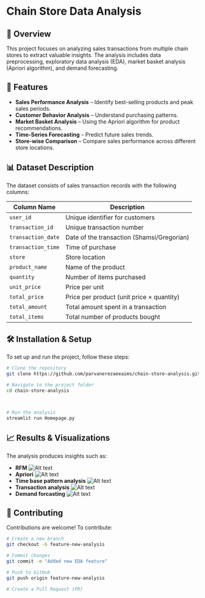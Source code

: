 # Chain Store Data Analysis

## 📌 Overview
This project focuses on analyzing sales transactions from multiple chain stores to extract valuable insights. The analysis includes data preprocessing, exploratory data analysis (EDA), market basket analysis (Apriori algorithm), and demand forecasting.

## 🚀 Features
- **Sales Performance Analysis** – Identify best-selling products and peak sales periods.
- **Customer Behavior Analysis** – Understand purchasing patterns.
- **Market Basket Analysis** – Using the Apriori algorithm for product recommendations.
- **Time-Series Forecasting** – Predict future sales trends.
- **Store-wise Comparison** – Compare sales performance across different store locations.

## 📊 Dataset Description
The dataset consists of sales transaction records with the following columns:

| Column Name        | Description |
|--------------------|-------------|
| `user_id`         | Unique identifier for customers |
| `transaction_id`  | Unique transaction number |
| `transaction_date` | Date of the transaction (Shamsi/Gregorian) |
| `transaction_time` | Time of purchase |
| `store`           | Store location |
| `product_name`    | Name of the product |
| `quantity`        | Number of items purchased |
| `unit_price`      | Price per unit |
| `total_price`     | Price per product (unit price × quantity) |
| `total_amount`    | Total amount spent in a transaction |
| `total_items`     | Total number of products bought |

## 🛠 Installation & Setup
To set up and run the project, follow these steps:

```bash
# Clone the repository
git clone https://github.com/parvanerezaeeaims/chain-store-analysis.git

# Navigate to the project folder
cd chain-store-analysis



# Run the analysis
streamlit run Homepage.py
```



## 📈 Results & Visualizations
The analysis produces insights such as:
- **RFM**
![Alt text]([./images/RFM.png](https://github.com/parvanerezaeeaims/Chain-Store-Data-Analysis/blob/main/Images/RFM.png))
- **Apriori**
![Alt text]([./Images/Apriori.png](https://github.com/parvanerezaeeaims/Chain-Store-Data-Analysis/blob/main/Images/Apriori.png))
- **Time base pattern analysis**
![Alt text]([./images/Time-base-pattern.png](https://github.com/parvanerezaeeaims/Chain-Store-Data-Analysis/blob/main/Images/Time-base-pattern.png))
- **Transaction analysis**
![Alt text]([./images/Transaction.png](https://github.com/parvanerezaeeaims/Chain-Store-Data-Analysis/blob/main/Images/Transaction.png))
- **Demand forcasting**
![Alt text]([./images/demand.png](https://github.com/parvanerezaeeaims/Chain-Store-Data-Analysis/blob/main/Images/demand.png))

## 🤝 Contributing
Contributions are welcome! To contribute:

```bash
# Create a new branch
git checkout -b feature-new-analysis

# Commit changes
git commit -m "Added new EDA feature"

# Push to GitHub
git push origin feature-new-analysis

# Create a Pull Request (PR)
```



